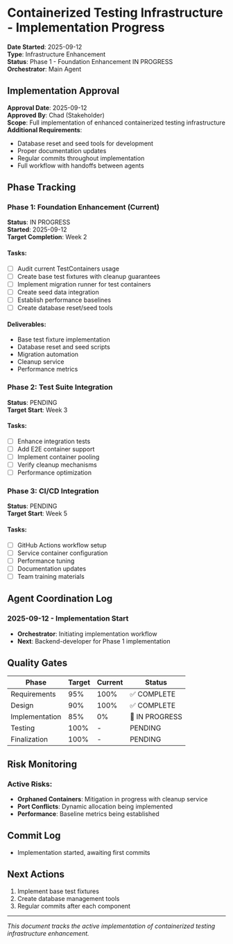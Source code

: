 # Containerized Testing Infrastructure - Implementation Progress

**Date Started**: 2025-09-12  
**Type**: Infrastructure Enhancement  
**Status**: Phase 1 - Foundation Enhancement IN PROGRESS  
**Orchestrator**: Main Agent

## Implementation Approval

**Approval Date**: 2025-09-12  
**Approved By**: Chad (Stakeholder)  
**Scope**: Full implementation of enhanced containerized testing infrastructure
**Additional Requirements**: 
- Database reset and seed tools for development
- Proper documentation updates
- Regular commits throughout implementation
- Full workflow with handoffs between agents

## Phase Tracking

### Phase 1: Foundation Enhancement (Current)
**Status**: IN PROGRESS  
**Started**: 2025-09-12  
**Target Completion**: Week 2  

#### Tasks:
- [ ] Audit current TestContainers usage
- [ ] Create base test fixtures with cleanup guarantees
- [ ] Implement migration runner for test containers
- [ ] Create seed data integration
- [ ] Establish performance baselines
- [ ] Create database reset/seed tools

#### Deliverables:
- Base test fixture implementation
- Database reset and seed scripts
- Migration automation
- Cleanup service
- Performance metrics

### Phase 2: Test Suite Integration
**Status**: PENDING  
**Target Start**: Week 3  

#### Tasks:
- [ ] Enhance integration tests
- [ ] Add E2E container support
- [ ] Implement container pooling
- [ ] Verify cleanup mechanisms
- [ ] Performance optimization

### Phase 3: CI/CD Integration
**Status**: PENDING  
**Target Start**: Week 5  

#### Tasks:
- [ ] GitHub Actions workflow setup
- [ ] Service container configuration
- [ ] Performance tuning
- [ ] Documentation updates
- [ ] Team training materials

## Agent Coordination Log

### 2025-09-12 - Implementation Start
- **Orchestrator**: Initiating implementation workflow
- **Next**: Backend-developer for Phase 1 implementation

## Quality Gates

| Phase | Target | Current | Status |
|-------|--------|---------|--------|
| Requirements | 95% | 100% | ✅ COMPLETE |
| Design | 90% | 100% | ✅ COMPLETE |
| Implementation | 85% | 0% | 🔄 IN PROGRESS |
| Testing | 100% | - | PENDING |
| Finalization | 100% | - | PENDING |

## Risk Monitoring

### Active Risks:
- **Orphaned Containers**: Mitigation in progress with cleanup service
- **Port Conflicts**: Dynamic allocation being implemented
- **Performance**: Baseline metrics being established

## Commit Log
- Implementation started, awaiting first commits

## Next Actions
1. Implement base test fixtures
2. Create database management tools
3. Regular commits after each component

---

*This document tracks the active implementation of containerized testing infrastructure enhancement.*